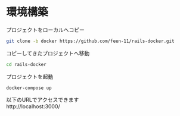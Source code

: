 
# 環境構築
プロジェクトをローカルへコピー
```bash
git clone -b docker https://github.com/feen-11/rails-docker.git
```
コピーしてきたプロジェクトへ移動
```bash
cd rails-docker
```
プロジェクトを起動
```bush
docker-compose up
```
以下のURLでアクセスできます<br>
http://localhost:3000/